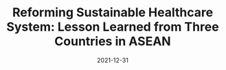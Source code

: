 ---
title: "Reforming Sustainable Healthcare System: Lesson Learned from Three Countries in ASEAN"
collection: publications
permalink: /publication/2021-reforming-sustainable-healthcare
date: 2021-12-31
venue: 'CSIS Policy Brief'
type: 'Policy Brief'
paperurl: 'https://mail.csis.or.id/download/410-post-2022-05-25-CSIS_Policy_Brief_Reforming_Sustainable_Healthcare_System_Lesson_Learned_from_Three_Countries_in_ASEAN.pdf'
link: 'https://mail.csis.or.id/publications/reforming-sustainable-healthcare-system-lesson-learned-from-three-countries-in-asean'
code: #'https://doi.org/10.7910/DVN/BEKPWV'
citation: 'Hendytio, Medelina K., and Yazid, Ega K. <i>Reforming Sustainable Healthcare System: Lesson Learned from Three Countries in ASEAN</i>. CSIS Policy Brief. 2021.'
---